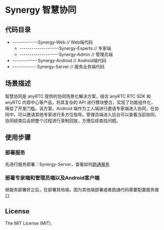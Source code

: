 # Synergy 智慧协同

## 代码目录

   - -------------Synergy-Web    // Web端代码              
       - --------------------Synergy-Experts     // 专家端
       - --------------------Synergy-Admin       // 管理员端
   - -------------Synergy-Android      // Android端代码
   - ------------ Synergy-Server       // 服务业务端代码

## 场景描述

智慧协同是 anyRTC 提供的协同场景化解决方案，结合 anyRTC RTC SDK 和 anyRTC 内容中心等产品，将其复杂的 API 进行模块整合，实现了功能组件化，降低了开发门槛。该方案，Android 端作为工人端进行邀请专家端进入协同，在协同中，可以邀请其他专家进行多方位指导。管理员端进入后台可以查看当前协同，协同结束后会把整个过程进行录制回放，方便后续查找问题。 

## 使用步骤

### 部署服务

先进行服务部署：Synergy-Server，查看如何[跑通服务]()

### 部署专家端和管理员端以及Android客户端

继服务部署好之后，在部署其他端，因为其他端部署或者跑通代码需要配置服务接口

## License
The MIT License (MIT).

